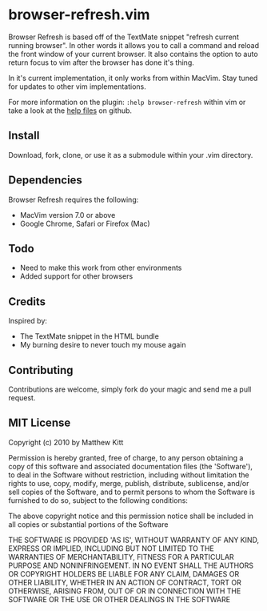 # browser-refresh.vim

Browser Refresh is based off of the TextMate snippet "refresh current running
browser". In other words it allows you to call a command and reload the front
window of your current browser. It also contains the option to auto
return focus to vim after the browser has done it's thing.

In it's current implementation, it only works from within MacVim. Stay tuned
for updates to other vim implementations.

For more information on the plugin: `:help browser-refresh` within vim or take a look at the [help files](http://github.com/mkitt/browser-refresh.vim/blob/master/doc/browser-refresh.txt) on github.


## Install

Download, fork, clone, or use it as a submodule within your .vim directory.


## Dependencies

Browser Refresh requires the following:

- MacVim version 7.0 or above
- Google Chrome, Safari or Firefox (Mac)

## Todo

- Need to make this work from other environments
- Added support for other browsers


## Credits

Inspired by:

- The TextMate snippet in the HTML bundle
- My burning desire to never touch my mouse again


## Contributing

Contributions are welcome, simply fork do your magic and send me a pull request.

## MIT License

Copyright (c) 2010 by Matthew Kitt

Permission is hereby granted, free of charge, to any person
obtaining a copy of this software and associated documentation
files (the 'Software'), to deal in the Software without
restriction, including without limitation the rights to use,
copy, modify, merge, publish, distribute, sublicense, and/or sell
copies of the Software, and to permit persons to whom the
Software is furnished to do so, subject to the following
conditions:

The above copyright notice and this permission notice shall be
included in all copies or substantial portions of the Software

THE SOFTWARE IS PROVIDED 'AS IS', WITHOUT WARRANTY OF ANY KIND,
EXPRESS OR IMPLIED, INCLUDING BUT NOT LIMITED TO THE WARRANTIES
OF MERCHANTABILITY, FITNESS FOR A PARTICULAR PURPOSE AND
NONINFRINGEMENT. IN NO EVENT SHALL THE AUTHORS OR COPYRIGHT
HOLDERS BE LIABLE FOR ANY CLAIM, DAMAGES OR OTHER LIABILITY,
WHETHER IN AN ACTION OF CONTRACT, TORT OR OTHERWISE, ARISING
FROM, OUT OF OR IN CONNECTION WITH THE SOFTWARE OR THE USE OR
OTHER DEALINGS IN THE SOFTWARE



